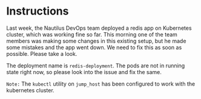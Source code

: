 # Instructions

Last week, the Nautilus DevOps team deployed a redis app on Kubernetes cluster, which was working fine so far. This morning one of the team members was making some changes in this existing setup, but he made some mistakes and the app went down. We need to fix this as soon as possible. Please take a look.

The deployment name is `redis-deployment`. The pods are not in running state right now, so please look into the issue and fix the same.

`Note:` The `kubectl` utility on `jump_host` has been configured to work with the kubernetes cluster.
